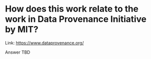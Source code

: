 # How does this work relate to the work in Data Provenance Initiative by MIT?
Link: https://www.dataprovenance.org/

Answer TBD
